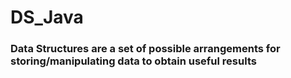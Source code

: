 # DS_Java

### Data Structures are a set of possible arrangements for storing/manipulating data to obtain useful  results 